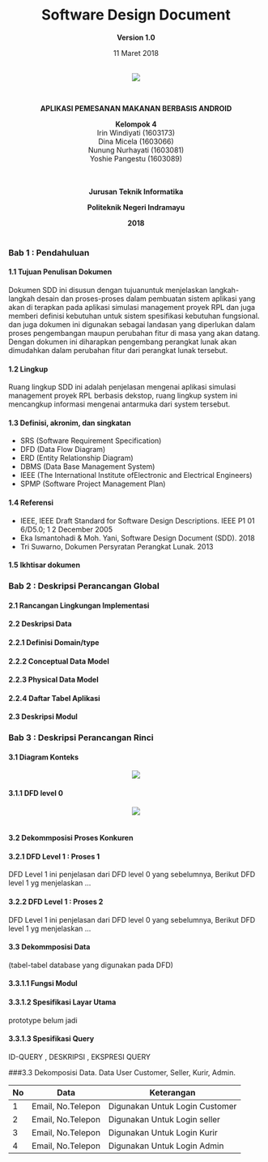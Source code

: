 <html>
<body><div align="center"><h1>Software Design Document</h1></div>
<p align="center"><b>Version 1.0 </b><br>
<p align="center">11 Maret 2018<br><br>
<p align="center">
<img src="http://i68.tinypic.com/nlyf5v.jpg"/>
</p>

<br><p align="center"><b> APLIKASI PEMESANAN MAKANAN BERBASIS ANDROID </b><br>

<p align="center"><b>Kelompok 4</b><br>
 Irin Windiyati 			(1603173)<br>
 Dina Micela				  (1603066)<br>
 Nunung Nurhayati			(1603081)<br>
 Yoshie Pangestu    	(1603089)<br><br><br>

<p align="center"><b>Jurusan Teknik Informatika</b><br>
<p align="center"><b>Politeknik Negeri Indramayu</b><br>
<p align="center"><b>2018</b><br><br>
</p>
</body>
</html>
 

### Bab 1 : Pendahuluan ###
#### 1.1 Tujuan Penulisan Dokumen

Dokumen SDD ini disusun dengan tujuanuntuk menjelaskan langkah-langkah desain dan proses-proses dalam pembuatan sistem aplikasi yang akan di terapkan pada aplikasi simulasi management proyek RPL dan juga memberi definisi kebutuhan untuk sistem spesifikasi kebutuhan fungsional. dan juga dokumen ini digunakan sebagai landasan yang diperlukan dalam
proses pengembangan maupun perubahan fitur di masa yang akan datang. Dengan dokumen
ini diharapkan pengembang perangkat lunak akan dimudahkan dalam perubahan fitur dari
perangkat lunak tersebut.<br>

#### 1.2 Lingkup
Ruang lingkup SDD ini adalah penjelasan mengenai aplikasi simulasi management proyek RPL berbasis dekstop, ruang lingkup system ini mencangkup informasi mengenai antarmuka dari system tersebut.
#### 1.3 Definisi, akronim, dan singkatan
- SRS (Software Requirement Specification)
- DFD (Data Flow Diagram)
- ERD (Entity Relationship Diagram)
- DBMS (Data Base Management System)
- IEEE (The International Institute ofElectronic and Electrical Engineers)
- SPMP (Software Project Management Plan)
#### 1.4 Referensi
* IEEE, IEEE Draft Standard for Software Design Descriptions. IEEE P1 01 6/D5.0; 1 2 December 2005<br>
* Eka Ismantohadi & Moh. Yani, Software Design Document (SDD). 2018<br>
* Tri Suwarno, Dokumen Persyratan Perangkat Lunak. 2013<br>
#### 1.5 Ikhtisar dokumen

### Bab 2 : Deskripsi Perancangan Global ###
#### 2.1 Rancangan Lingkungan Implementasi
#### 2.2 Deskripsi Data
#### 2.2.1 Definisi Domain/type
#### 2.2.2 Conceptual Data Model
#### 2.2.3 Physical Data Model
#### 2.2.4 Daftar Tabel Aplikasi
#### 2.3 Deskripsi Modul

### Bab 3 : Deskripsi Perancangan Rinci ###
#### 3.1 Diagram Konteks
<div style="text-align:center"><img src="http://i68.tinypic.com/mhqbro.jpg"/></div>

#### 3.1.1 DFD level 0
<div style="text-align:center"><img src="http://i63.tinypic.com/2lxcx85.jpg"/></div><br>

#### 3.2 Dekommposisi Proses Konkuren
#### 3.2.1 DFD Level 1 : Proses 1
DFD Level 1 ini penjelasan dari DFD level 0 yang sebelumnya, Berikut DFD level 1 yg menjelaskan ...
#### 3.2.2 DFD Level 1 : Proses 2
DFD Level 1 ini penjelasan dari DFD level 0 yang sebelumnya, Berikut DFD level 1 yg menjelaskan ...
#### 3.3 Dekommposisi Data
(tabel-tabel database yang digunakan pada DFD)
#### 3.3.1.1 Fungsi Modul
#### 3.3.1.2 Spesifikasi Layar Utama
prototype belum jadi
#### 3.3.1.3 Spesifikasi Query
ID-QUERY , DESKRIPSI , EKSPRESI QUERY

###3.3 Dekomposisi Data.
Data User Customer, Seller, Kurir, Admin.

|    No     |   Data            |        Keterangan                                  |
|-----------|-------------------|----------------------------------------------------|
|     1     | Email, No.Telepon | Digunakan Untuk Login Customer                     |
|     2     | Email, No.Telepon | Digunakan Untuk Login seller                       |
|     3     | Email, No.Telepon | Digunakan Untuk Login Kurir                        |
|     4     | Email, No.Telepon | Digunakan Untuk Login Admin                        |
